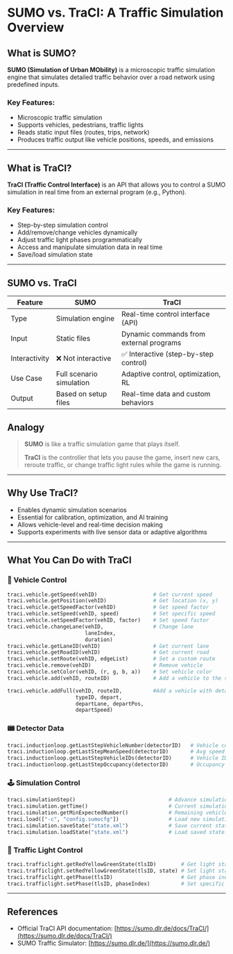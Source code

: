 # SUMO vs. TraCI: A Traffic Simulation Overview

## What is SUMO?

**SUMO (Simulation of Urban MObility)** is a microscopic traffic simulation engine that simulates detailed traffic behavior over a road network using predefined inputs.

### Key Features:

- Microscopic traffic simulation  
- Supports vehicles, pedestrians, traffic lights  
- Reads static input files (routes, trips, network)  
- Produces traffic output like vehicle positions, speeds, and emissions  

---

## What is TraCI?

**TraCI (Traffic Control Interface)** is an API that allows you to control a SUMO simulation in real time from an external program (e.g., Python).

### Key Features:

- Step-by-step simulation control  
- Add/remove/change vehicles dynamically  
- Adjust traffic light phases programmatically  
- Access and manipulate simulation data in real time  
- Save/load simulation state  

---

## SUMO vs. TraCI

| Feature       | **SUMO**                 | **TraCI**                               |
| ------------- | ------------------------ | --------------------------------------- |
| Type          | Simulation engine        | Real-time control interface (API)       |
| Input         | Static files             | Dynamic commands from external programs |
| Interactivity | ❌ Not interactive        | ✅ Interactive (step-by-step control)    |
| Use Case      | Full scenario simulation | Adaptive control, optimization, RL      |
| Output        | Based on setup files     | Real-time data and custom behaviors     |

## Analogy

> **SUMO** is like a traffic simulation game that plays itself.  
>  
> **TraCI** is the controller that lets you pause the game, insert new cars, reroute traffic, or change traffic light rules while the game is running.  

---

## Why Use TraCI?

- Enables dynamic simulation scenarios  
- Essential for calibration, optimization, and AI training  
- Allows vehicle-level and real-time decision making  
- Supports experiments with live sensor data or adaptive algorithms  

---

## What You Can Do with TraCI

### 🚗 Vehicle Control

```python
traci.vehicle.getSpeed(vehID)                  # Get current speed
traci.vehicle.getPosition(vehID)               # Get location (x, y)
traci.vehicle.getSpeedFactor(vehID)            # Get speed factor
traci.vehicle.setSpeed(vehID, speed)           # Set specific speed
traci.vehicle.setSpeedFactor(vehID, factor)    # Set speed factor
traci.vehicle.changeLane(vehID,                # Change lane
                         laneIndex,
                         duration)             
traci.vehicle.getLaneID(vehID)                 # Get current lane
traci.vehicle.getRoadID(vehID)                 # Get current road
traci.vehicle.setRoute(vehID, edgeList)        # Set a custom route
traci.vehicle.remove(vehID)                    # Remove vehicle
traci.vehicle.setColor(vehID, (r, g, b, a))    # Set vehicle color
traci.vehicle.add(vehID, routeID)              # Add a vehicle to the simulation

traci.vehicle.addFull(vehID, routeID,          #Add a vehicle with detailed parameters
                      typeID, depart,
                      departLane, departPos,
                      departSpeed)              
```


### 📟 Detector Data

```python
traci.inductionloop.getLastStepVehicleNumber(detectorID)   # Vehicle count
traci.inductionloop.getLastStepMeanSpeed(detectorID)       # Avg speed
traci.inductionloop.getLastStepVehicleIDs(detectorID)      # Vehicle IDs
traci.inductionloop.getLastStepOccupancy(detectorID)       # Occupancy
```

### 🕹️ Simulation Control

```python
traci.simulationStep()                              # Advance simulation step  
traci.simulation.getTime()                          # Current simulation time  
traci.simulation.getMinExpectedNumber()             # Remaining vehicles  
traci.load(["-c", "config.sumocfg"])                # Load new simulation  
traci.simulation.saveState("state.xml")             # Save current state  
traci.simulation.loadState("state.xml")             # Load saved state  

```

### 🚦 Traffic Light Control

```python
traci.trafficlight.getRedYellowGreenState(tlsID)        # Get light state
traci.trafficlight.setRedYellowGreenState(tlsID, state) # Set light state
traci.trafficlight.getPhase(tlsID)                      # Get phase index
traci.trafficlight.setPhase(tlsID, phaseIndex)          # Set specific phase
```

---

## References

- Official TraCI API documentation: [https://sumo.dlr.de/docs/TraCI/](https://sumo.dlr.de/docs/TraCI/)
- SUMO Traffic Simulator: [https://sumo.dlr.de/](https://sumo.dlr.de/)

